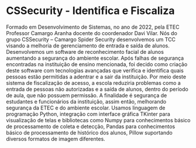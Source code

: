 # CSSecurity - Identifica e Fiscaliza


Formado em Desenvolvimento de Sistemas, no ano de 2022, pela ETEC
Professor Camargo Aranha docente do coordenador Davi Vilar. Nós do grupo CSSecurity
– Camargo Spider Security desenvolvemos um TCC visando a melhoria de gerenciamento
de entrada e saída de alunos.
Desenvolvemos um software de reconhecimento facial de alunos aumentando a segurança
do ambiente escolar. Após falhas de segurança encontradas na instituição de ensino
mencionada, foi decido como criação deste software com tecnologias avançadas que verifica
e identifica quais pessoas estão permitidas a adentrar e a sair da instituição.
Por meio deste sistema de fiscalização de acesso, a escola reduziria problemas como a
entrada de pessoas não autorizadas e a saída de alunos, dentro do período de aula, que não
possuem permissão. A finalidade é segurança de estudantes e funcionários da instituição,
assim então, melhorando segurança da ETEC e do ambiente escolar.
Usamos linguagem de programação Python, integração com interface gráfica TKinter
para visualização de telas e bibliotecas como Numpy para conhecimentos básico de
processamento de coleta e detecção, Pandas para conhecimentos básico de processamento
de histórico dos alunos, Pillow suportando diversos formatos de imagem diferentes.
